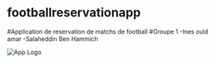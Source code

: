 # footballreservationapp

#Application de reservation de matchs de football
#Groupe 1
-Ines ould amar
-Salaheddin Ben Hammich


![App Logo](Screenshots/logo%20page.jpg)
